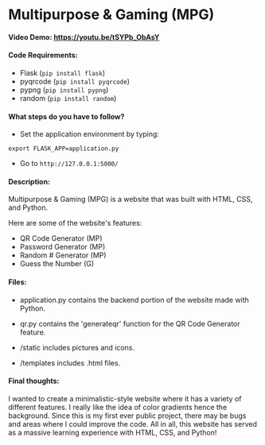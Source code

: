 # Multipurpose & Gaming (MPG)
#### Video Demo:  <https://youtu.be/tSYPb_ObAsY>
#### Code Requirements:
- Flask (`pip install flask`)
- pyqrcode (`pip install pyqrcode`)
- pypng (`pip install pypng`)
- random (`pip install random`)

#### What steps do you have to follow?
- Set the application environment by typing:
```
export FLASK_APP=application.py
```
- Go to `http://127.0.0.1:5000/`

#### Description:
Multipurpose & Gaming (MPG) is a website that was built with HTML, CSS, and Python. 

Here are some of the website's features:
- QR Code Generator (MP)
- Password Generator (MP)
- Random # Generator (MP)
- Guess the Number (G)

#### Files:

- application.py contains the backend portion of the website made with Python.
- qr.py contains the 'generateqr' function for the QR Code Generator feature.

- /static includes pictures and icons.
- /templates includes .html files.

#### Final thoughts:

I wanted to create a minimalistic-style website where it has a variety of different features. I really like the idea of color gradients hence the background. Since this is my first ever public project, there may be bugs and areas where I could improve the code. All in all, this website has served as a massive learning experience with HTML, CSS, and Python!
